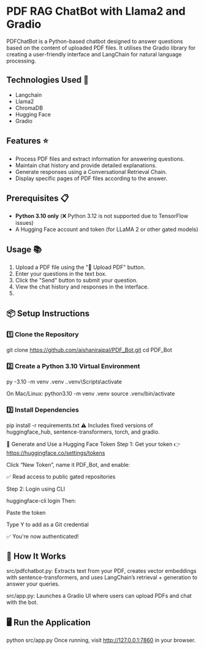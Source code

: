 # PDF RAG ChatBot with Llama2 and Gradio
PDFChatBot is a Python-based chatbot designed to answer questions based on the content of uploaded PDF files. It utilises the Gradio library for creating a user-friendly interface and LangChain for natural language processing.

## Technologies Used 🚀
* Langchain
* Llama2
* ChromaDB
* Hugging Face
* Gradio

## Features ⭐
* Process PDF files and extract information for answering questions.
* Maintain chat history and provide detailed explanations.
* Generate responses using a Conversational Retrieval Chain.
* Display specific pages of PDF files according to the answer.

## Prerequisites 📋
- **Python 3.10 only** (❌ Python 3.12 is not supported due to TensorFlow issues)
- A Hugging Face account and token (for LLaMA 2 or other gated models)

## Usage 📚
1. Upload a PDF file using the "📁 Upload PDF" button.
2. Enter your questions in the text box.
3. Click the "Send" button to submit your question.
4. View the chat history and responses in the interface.
5. 
## 📦 Setup Instructions

### 1️⃣ Clone the Repository
git clone https://github.com/aishanirajpal/PDF_Bot.git
cd PDF_Bot

### 2️⃣ Create a Python 3.10 Virtual Environment

py -3.10 -m venv .venv
.\.venv\Scripts\activate

On Mac/Linux:
python3.10 -m venv .venv
source .venv/bin/activate

### 3️⃣ Install Dependencies
pip install -r requirements.txt
⚠️ Includes fixed versions of huggingface_hub, sentence-transformers, torch, and gradio.

🔐 Generate and Use a Hugging Face Token
Step 1: Get your token
👉 https://huggingface.co/settings/tokens

Click “New Token”, name it PDF_Bot, and enable:

✅ Read access to public gated repositories

Step 2: Login using CLI

huggingface-cli login
Then:

Paste the token

Type Y to add as a Git credential

✅ You're now authenticated!

## 🧠 How It Works
src/pdfchatbot.py: Extracts text from your PDF, creates vector embeddings with sentence-transformers, and uses LangChain’s retrieval + generation to answer your queries.

src/app.py: Launches a Gradio UI where users can upload PDFs and chat with the bot.

## 🖥️ Run the Application

python src/app.py
Once running, visit http://127.0.0.1:7860 in your browser.
